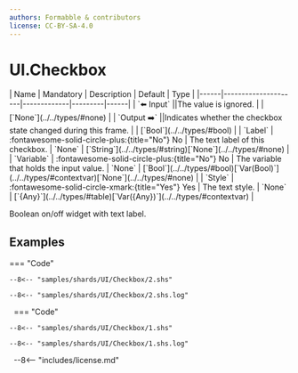 ```yaml
---
authors: Formabble & contributors
license: CC-BY-SA-4.0
---
```



# UI.Checkbox

<div class="sh-parameters" markdown="1">
| Name | Mandatory | Description | Default | Type |
|------|---------------------|-------------|---------|------|
| `⬅️ Input` ||The value is ignored. | | [`None`](../../types/#none) |
| `Output ➡️` ||Indicates whether the checkbox state changed during this frame. | | [`Bool`](../../types/#bool) |
| `Label` | :fontawesome-solid-circle-plus:{title="No"} No  | The text label of this checkbox. | `None` | [`String`](../../types/#string)[`None`](../../types/#none) |
| `Variable` | :fontawesome-solid-circle-plus:{title="No"} No  | The variable that holds the input value. | `None` | [`Bool`](../../types/#bool)[`Var(Bool)`](../../types/#contextvar)[`None`](../../types/#none) |
| `Style` | :fontawesome-solid-circle-xmark:{title="Yes"} Yes  | The text style. | `None` | [`{Any}`](../../types/#table)[`Var({Any})`](../../types/#contextvar) |

</div>

Boolean on/off widget with text label.

## Examples

=== "Code"

  ```x86asm linenums="1"
  --8<-- "samples/shards/UI/Checkbox/2.shs"
  ```

  ```
  --8<-- "samples/shards/UI/Checkbox/2.shs.log"
  ```
&nbsp;
=== "Code"

  ```x86asm linenums="1"
  --8<-- "samples/shards/UI/Checkbox/1.shs"
  ```

  ```
  --8<-- "samples/shards/UI/Checkbox/1.shs.log"
  ```
&nbsp;
--8<-- "includes/license.md"

